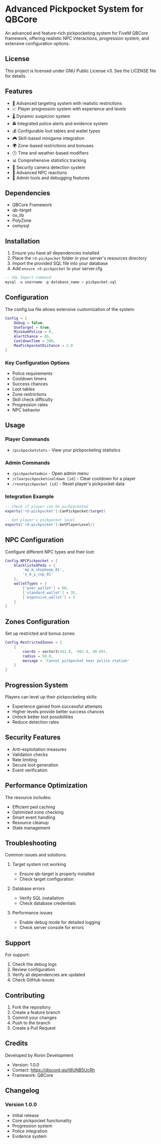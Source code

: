 # Advanced Pickpocket System for QBCore

An advanced and feature-rich pickpocketing system for FiveM QBCore framework, offering realistic NPC interactions, progression system, and extensive configuration options.

## License

This project is licensed under GNU Public License v3. See the LICENSE file for details.

## Features

- 🎯 Advanced targeting system with realistic restrictions
- 📈 Player progression system with experience and levels
- 🌡️ Dynamic suspicion system
- 🚔 Integrated police alerts and evidence system
- 💰 Configurable loot tables and wallet types
- 🎮 Skill-based minigame integration
- 🌍 Zone-based restrictions and bonuses
- 🕒 Time and weather-based modifiers
- 📊 Comprehensive statistics tracking
- 🎥 Security camera detection system
- 👮 Advanced NPC reactions
- 🔧 Admin tools and debugging features

## Dependencies

- QBCore Framework
- qb-target
- ox_lib
- PolyZone
- oxmysql

## Installation

1. Ensure you have all dependencies installed
2. Place the `rd-pickpocket` folder in your server's resources directory
3. Import the provided SQL file into your database
4. Add `ensure rd-pickpocket` to your server.cfg

```sql
-- SQL Import Command
mysql -u username -p database_name < pickpocket.sql
```

## Configuration

The config.lua file allows extensive customization of the system:

```lua
Config = {
    Debug = false,
    UseTarget = true,
    MinimumPolice = 0,
    AlertChance = 65,
    CooldownTime = 300,
    MaxPickpocketDistance = 2.0
}
```

### Key Configuration Options

- Police requirements
- Cooldown timers
- Success chances
- Loot tables
- Zone restrictions
- Skill check difficulty
- Progression rates
- NPC behavior

## Usage

### Player Commands
- `/pickpocketstats` - View your pickpocketing statistics

### Admin Commands
- `/pickpocketadmin` - Open admin menu
- `/clearpickpocketcooldown [id]` - Clear cooldown for a player
- `/resetpickpocket [id]` - Reset player's pickpocket data

### Integration Example

```lua
-- Check if player can be pickpocketed
exports['rd-pickpocket']:CanPickpocket(target)

-- Get player's pickpocket level
exports['rd-pickpocket']:GetPlayerLevel()
```

## NPC Configuration

Configure different NPC types and their loot:

```lua
Config.NPCPickpocket = {
    blacklistedPeds = {
        'mp_m_shopkeep_01',
        's_m_y_cop_01'
    },
    walletTypes = {
        ['poor_wallet'] = 60,
        ['standard_wallet'] = 35,
        ['expensive_wallet'] = 5
    }
}
```

## Zones Configuration

Set up restricted and bonus zones:

```lua
Config.RestrictedZones = {
    {
        coords = vector3(441.8, -982.4, 30.69),
        radius = 50.0,
        message = 'Cannot pickpocket near police station'
    }
}
```

## Progression System

Players can level up their pickpocketing skills:
- Experience gained from successful attempts
- Higher levels provide better success chances
- Unlock better loot possibilities
- Reduce detection rates

## Security Features

- Anti-exploitation measures
- Validation checks
- Rate limiting
- Secure loot generation
- Event verification

## Performance Optimization

The resource includes:
- Efficient ped caching
- Optimized zone checking
- Smart event handling
- Resource cleanup
- State management

## Troubleshooting

Common issues and solutions:

1. Target system not working
   - Ensure qb-target is properly installed
   - Check target configuration

2. Database errors
   - Verify SQL installation
   - Check database credentials

3. Performance issues
   - Enable debug mode for detailed logging
   - Check server console for errors

## Support

For support:
1. Check the debug logs
2. Review configuration
3. Verify all dependencies are updated
4. Check GitHub issues

## Contributing

1. Fork the repository
2. Create a feature branch
3. Commit your changes
4. Push to the branch
5. Create a Pull Request

## Credits

Developed by Ronin Development
- Version: 1.0.0
- Contact: https://discord.gg/t9UNB5UcRh
- Framework: QBCore

## Changelog

### Version 1.0.0
- Initial release
- Core pickpocket functionality
- Progression system
- Police integration
- Evidence system
